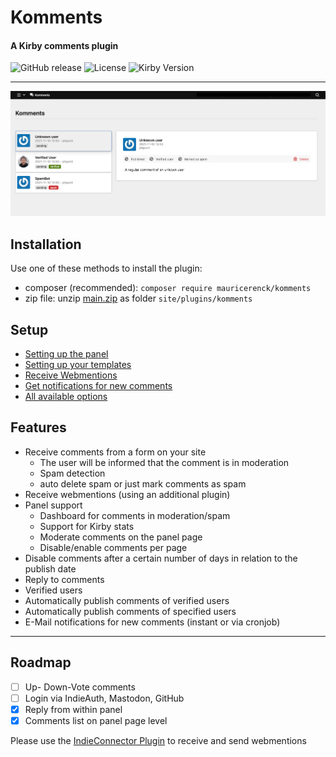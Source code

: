 # Komments

#### A Kirby comments plugin

![GitHub release](https://img.shields.io/github/release/mauricerenck/komments.svg?maxAge=1800) ![License](https://img.shields.io/github/license/mashape/apistatus.svg) ![Kirby Version](https://img.shields.io/badge/Kirby-4%2B-black.svg)

---

![the dashboard](/doc-assets/komments-dashboard.png)

## Installation

Use one of these methods to install the plugin:

-   composer (recommended): `composer require mauricerenck/komments`
-   zip file: unzip [main.zip](https://github.com/mauricerenck/komments/releases/latest) as folder `site/plugins/komments`

## Setup

-   [Setting up the panel](docs/panel.md)
-   [Setting up your templates](docs/templates.md)
-   [Receive Webmentions](docs/webmentions.md)
-   [Get notifications for new comments](docs/notifications.md)
-   [All available options](docs/options.md)

## Features

-   Receive comments from a form on your site
    -   The user will be informed that the comment is in moderation
    -   Spam detection
    -   auto delete spam or just mark comments as spam
-   Receive webmentions (using an additional plugin)
-   Panel support
    -   Dashboard for comments in moderation/spam
    -   Support for Kirby stats
    -   Moderate comments on the panel page
    -   Disable/enable comments per page
-   Disable comments after a certain number of days in relation to the publish date
-   Reply to comments
-   Verified users
-   Automatically publish comments of verified users
-   Automatically publish comments of specified users
-   E-Mail notifications for new comments (instant or via cronjob)

---

## Roadmap

-   [ ] Up- Down-Vote comments
-   [ ] Login via IndieAuth, Mastodon, GitHub
-   [x] Reply from within panel
-   [x] Comments list on panel page level

Please use the [IndieConnector Plugin](https://github.com/mauricerenck/indieConnector) to receive and send webmentions
